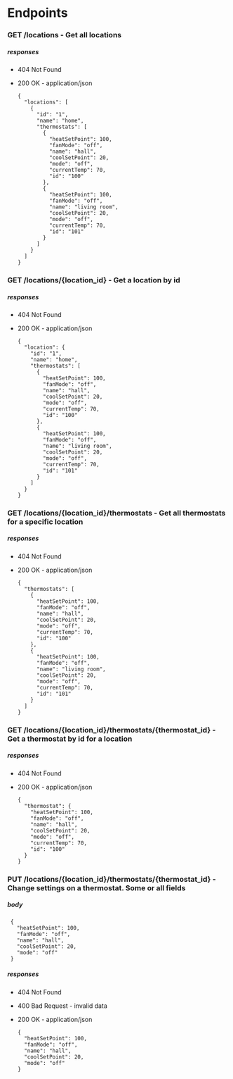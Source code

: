 # Endpoints

### GET /locations - Get all locations
##### responses
- 404 Not Found
- 200 OK - application/json

  ```
  {
    "locations": [
      {
        "id": "1",
        "name": "home",
        "thermostats": [
          {
            "heatSetPoint": 100,
            "fanMode": "off",
            "name": "hall",
            "coolSetPoint": 20,
            "mode": "off",
            "currentTemp": 70,
            "id": "100"
          },
          {
            "heatSetPoint": 100,
            "fanMode": "off",
            "name": "living room",
            "coolSetPoint": 20,
            "mode": "off",
            "currentTemp": 70,
            "id": "101"
          }
        ]
      }
    ]
  }
  ```

### GET /locations/{location_id} - Get a location by id
##### responses
- 404 Not Found
- 200 OK - application/json

  ```
  {
    "location": {
      "id": "1",
      "name": "home",
      "thermostats": [
        {
          "heatSetPoint": 100,
          "fanMode": "off",
          "name": "hall",
          "coolSetPoint": 20,
          "mode": "off",
          "currentTemp": 70,
          "id": "100"
        },
        {
          "heatSetPoint": 100,
          "fanMode": "off",
          "name": "living room",
          "coolSetPoint": 20,
          "mode": "off",
          "currentTemp": 70,
          "id": "101"
        }
      ]
    }
  }
  ```

### GET /locations/{location_id}/thermostats - Get all thermostats for a specific location
##### responses
- 404 Not Found
- 200 OK - application/json

  ```
  {
    "thermostats": [
      {
        "heatSetPoint": 100,
        "fanMode": "off",
        "name": "hall",
        "coolSetPoint": 20,
        "mode": "off",
        "currentTemp": 70,
        "id": "100"
      },
      {
        "heatSetPoint": 100,
        "fanMode": "off",
        "name": "living room",
        "coolSetPoint": 20,
        "mode": "off",
        "currentTemp": 70,
        "id": "101"
      }
    ]
  }
  ```

### GET /locations/{location_id}/thermostats/{thermostat_id} - Get a thermostat by id for a location
##### responses
- 404 Not Found
- 200 OK - application/json

  ```
  {
    "thermostat": {
      "heatSetPoint": 100,
      "fanMode": "off",
      "name": "hall",
      "coolSetPoint": 20,
      "mode": "off",
      "currentTemp": 70,
      "id": "100"
    }
  }
  ```

### PUT /locations/{location_id}/thermostats/{thermostat_id} - Change settings on a thermostat. Some or all fields
##### body

 ```
  {
    "heatSetPoint": 100,
    "fanMode": "off",
    "name": "hall",
    "coolSetPoint": 20,
    "mode": "off"
  }
  ```

##### responses
- 404 Not Found
- 400 Bad Request - invalid data
- 200 OK - application/json

  ```
  {
    "heatSetPoint": 100,
    "fanMode": "off",
    "name": "hall",
    "coolSetPoint": 20,
    "mode": "off"
  }
  ```
